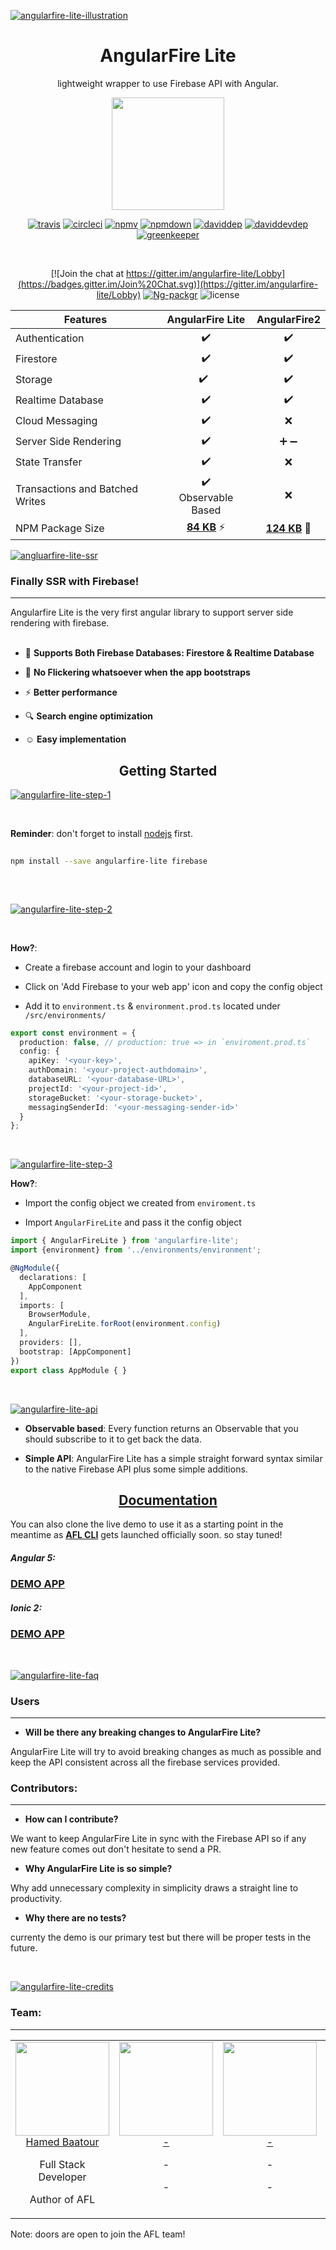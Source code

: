 [![angularfire-lite-illustration](https://cdn.rawgit.com/hamedbaatour/ffd1020004cd8adc14535cebc53fc442/raw/086c6a7a5312ca326a0dc4582e98659865f3c6a3/ANGULAR%2520FIRE%2520ILLUSTARTION.svg)](#)

<p align="center">
  <h1 align="center">AngularFire Lite</h1>
    <p align="center">lightweight wrapper to use Firebase API with Angular.</p>
</p>
<div align="center">
  
<img src="https://cdn-images-1.medium.com/max/1800/1*Gdz_rBj49aPqhhAQpeYtBA.gif" height="180" />


[![travis][travis]][travis-url]
[![circleci][circleci]][circleci-url]
[![npmv][npmv]][npmv-url]
[![npmdown][npmdown]][npmdown-url]
[![daviddep][daviddep]][daviddep-url]
[![daviddevdep][daviddevdep]][daviddevdep-url]
[![greenkeeper][greenkeeper]][greenkeeper-url]

<br>
  
 [![Join the chat at https://gitter.im/angularfire-lite/Lobby](https://badges.gitter.im/Join%20Chat.svg)](https://gitter.im/angularfire-lite/Lobby)
[![Ng-packgr](https://img.shields.io/badge/powered%20by-ng--packagr-blue.svg)](https://github.com/dherges/ng-packagr)
![license](https://img.shields.io/github/license/hamedbaatour/angularfire-lite.svg)
<br>
</div>




| Features              | AngularFire Lite         | AngularFire2  |
| -------------         |:-------------:|         :-------------------:  |
| Authentication        | :heavy_check_mark:    |  :heavy_check_mark:     |
| Firestore             | :heavy_check_mark:    |  :heavy_check_mark:    |
| Storage               | :heavy_check_mark:    |  :heavy_check_mark:|
| Realtime Database     | :heavy_check_mark:    |  :heavy_check_mark:    |
| Cloud Messaging       | :heavy_check_mark:    |  :x:                   |
| Server Side Rendering | :heavy_check_mark:    |  :heavy_plus_sign:  :heavy_minus_sign: |
| State Transfer | :heavy_check_mark:    |  :x:  |
| Transactions and Batched Writes | :heavy_check_mark: <br> Observable Based    |  :x:  |
| NPM Package Size | <a href="https://arve0.github.io/npm-download-size/#angularfire-lite" target="blank">**84 KB**</a> :zap: | <a href="https://arve0.github.io/npm-download-size/#angularfire2" target="blank">**124 KB**</a> :turtle: |

[![angluarfire-lite-ssr](https://cdn.rawgit.com/hamedbaatour/34003410a08925cb4301ce06fbc3936e/raw/91e29b8e406bb37404ab943519c374f1247957ec/SSR.svg)](#)
### Finally SSR with Firebase!
___

Angularfire Lite is the very first angular library to support server side rendering with firebase.
<br>
<br>
 - :file_folder: **Supports Both Firebase Databases: Firestore & Realtime Database**
 
 
 - :tada: **No Flickering whatsoever when the app bootstraps**
 
 - :zap:  **Better performance**
 
 - :mag: **Search engine optimization** 
  
 - :relaxed: **Easy implementation**

<p></p>
<p align="center">
  <h2 align="center">Getting Started</h2>
</p>

[![angularfire-lite-step-1](https://cdn.rawgit.com/hamedbaatour/a500be30a8520653d7759dfd248b535f/raw/7d0facd6691beadad8f74d22d44e68e4edc373fb/step1%2520-%2520angularfire-lite.svg)](#)

<br>

**Reminder**: don't forget to install [nodejs](https://nodejs.org/en/) first.

```bash
 
npm install --save angularfire-lite firebase
 
```
<br>

[![angularfire-lite-step-2](https://cdn.rawgit.com/hamedbaatour/9b22511bf9c59cfe1aab595bfd528c5d/raw/9e08922b4aee17d61f32bdb5500fa11a335e93e0/step%25202.svg)](#)

<br>

**How?**: 
- Create a firebase account and login to your dashboard

- Click on 'Add Firebase to your web app' icon and copy the config object

- Add it to `environment.ts` & `environment.prod.ts` located under `/src/environments/`

```ts
export const environment = {
  production: false, // production: true => in `enviroment.prod.ts`
  config: {
    apiKey: '<your-key>',
    authDomain: '<your-project-authdomain>',
    databaseURL: '<your-database-URL>',
    projectId: '<your-project-id>',
    storageBucket: '<your-storage-bucket>',
    messagingSenderId: '<your-messaging-sender-id>'
  }
};
```
<br>

[![angularfire-lite-step-3](https://cdn.rawgit.com/hamedbaatour/3855327ef6c4f7d22133a693231d6186/raw/956f99f36d834e15898e7712064f4316787f4185/step%25203.svg)](#)


**How?**: 
- Import the config object we created from `enviroment.ts`

- Import `AngularFireLite` and pass it the config object

```ts
import { AngularFireLite } from 'angularfire-lite';
import {environment} from '../environments/environment';

@NgModule({
  declarations: [
    AppComponent
  ],
  imports: [
    BrowserModule,
    AngularFireLite.forRoot(environment.config)
  ],
  providers: [],
  bootstrap: [AppComponent]
})
export class AppModule { }

```

<br>

[![angularfire-lite-api](https://cdn.rawgit.com/hamedbaatour/f8c9581ab250d47e841d49ae7690ef82/raw/2cc67b7b2d1c29adbcdf3b7ea32a2de44439056a/api.svg)](#)

- **Observable based**: Every function returns an Observable that you should subscribe to it to get back the data.

- **Simple API**: AngularFire Lite has a simple straight forward syntax similar to the native Firebase API plus some simple additions.

<h2 align="center"><a href="https://github.com/hamedbaatour/angularfire-lite/wiki">Documentation </a></h2>

<p>You can also clone the live demo to use it as a starting point in the meantime as <a href="https://github.com/hamedbaatour/afl-cli"><b>AFL CLI</b></a> gets launched officially soon. so stay tuned!</p>
<h5>Angular 5:</h5> 
<h3><a href="https://github.com/hamedbaatour/angularfire-lite-demo">DEMO APP</a></h3>
<h5>Ionic 2:</h5>
<h3><a href="https://github.com/hamedbaatour/angularfire-lite-ionic-demo"> DEMO APP </a></h3>

<br>

[![angularfire-lite-faq](https://cdn.rawgit.com/hamedbaatour/fbbd36bce4d7e5a4ec0e07b71b71db15/raw/d58da0f50d52c27815832f7587b29d5b3d58eb3f/FAQ.svg)](#)

### Users
___

- **Will be there any breaking changes to AngularFire Lite?**

AngularFire Lite will try to avoid breaking changes as much as possible and keep the API consistent across all the firebase services provided.


### Contributors:
___

- **How can I contribute?**

We want to keep AngularFire Lite in sync with the Firebase API so if any new feature comes out don't hesitate to send a PR.

- **Why AngularFire Lite is so simple?**


Why add unnecessary complexity in simplicity draws a straight line to productivity.


- **Why there are no tests?**

currenty the demo is our primary test but there will be proper tests in the future.

<br>

[![angularfire-lite-credits](https://cdn.rawgit.com/hamedbaatour/fe2002a2acbdd15f3067b344de7eda3c/raw/3f3cb82cc4d528cc468be349ee5378b20c7c5a24/credits.svg)](#)


### Team:
___



<table>
  <tbody>
    <tr>
      <td align="center" valign="top">
        <a href="https://github.com/hamedbaatour"><img width="150" height="150" src="https://avatars3.githubusercontent.com/u/5658460?s=460&v=4?s=150"></a>
        <br>
        <a href="https://github.com/hamedbaatour">Hamed Baatour</a>
        <p>Full Stack Developer</p>
        <p>Author of AFL</p>
      </td>
      <td align="center" valign="top">
        <img width="150" height="150" src="https://i.ibb.co/x1gnstw/placeholder-profile-sq.jpg?s=150">
        <br>
        <a href="#"> - </a>
        <p> - </p>
        <p> - </p>
      </td>
      <td align="center" width="20%" valign="top">
               <img width="150" height="150" src="https://i.ibb.co/x1gnstw/placeholder-profile-sq.jpg?s=150">
        <br>
        <a href="#"> - </a>
        <p> - </p>
        <p> - </p>
      </td>
      <td align="center" valign="top">
               <img width="150" height="150" src="https://i.ibb.co/x1gnstw/placeholder-profile-sq.jpg?s=150">
        <br>
        <a href="#"> - </a>
        <p> - </p>
        <p> - </p>
		<br>
      </td>
     </tr>
  </tbody>
</table>


Note: doors are open to join the AFL team!


[travis]: https://img.shields.io/travis/hamedbaatour/angularfire-lite.svg
[travis-url]: https://travis-ci.org/hamedbaatour/angularfire-lite

[circleci]: https://circleci.com/gh/hamedbaatour/angularfire-lite.svg?style=shield
[circleci-url]: https://circleci.com/gh/hamedbaatour/angularfire-lite

[npmv]: https://badge.fury.io/js/angularfire-lite.svg
[npmv-url]: https://www.npmjs.com/package/angularfire-lite

[npmdown]: https://img.shields.io/npm/dt/angularfire-lite.svg
[npmdown-url]: https://www.npmjs.com/package/angularfire-lite

[daviddep]: https://david-dm.org/hamedbaatour/angularfire-lite/status.svg
[daviddep-url]: https://david-dm.org/hamedbaatour/angularfire-lite

[daviddevdep]: https://david-dm.org/hamedbaatour/angularfire-lite/dev-status.svg
[daviddevdep-url]: https://david-dm.org/hamedbaatour/angularfire-lite?type=dev

[greenkeeper]: https://badges.greenkeeper.io/hamedbaatour/angularfire-lite.svg
[greenkeeper-url]: #
